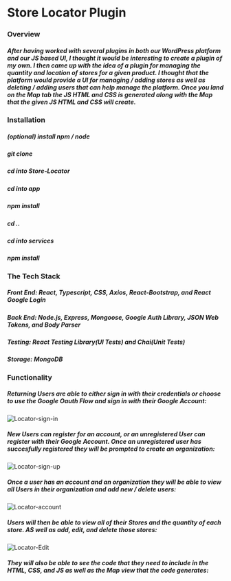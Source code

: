 # Store Locator Plugin

### Overview
##### After having worked with several plugins in both our WordPress platform and our JS based UI, I thought it would be interesting to create a plugin of my own. I then came up with the idea of a plugin for managing the quantity and location of stores for a given product. I thought that the platform would provide a UI for managing / adding stores as well as deleting / adding users that can help manage the platform. Once you land on the Map tab the JS HTML and CSS is generated along with the Map that the given JS HTML and CSS will create. 

### Installation
##### (optional) install npm / node
##### git clone
##### cd into Store-Locator
##### cd into app
##### npm install
##### cd ..
##### cd into services
##### npm install

### The Tech Stack
##### Front End: React, Typescript, CSS, Axios, React-Bootstrap, and React Google Login
##### Back End: Node.js, Express, Mongoose, Google Auth Library, JSON Web Tokens, and Body Parser
##### Testing: React Testing Library(UI Tests) and Chai(Unit Tests)
##### Storage: MongoDB

### Functionality
##### Returning Users are able to either sign in with their credentials or choose to use the Google Oauth Flow and sign in with their Google Account:
![Locator-sign-in](https://user-images.githubusercontent.com/40578449/111659844-c567f480-87ca-11eb-8c7c-3fd0e9ff1ebe.PNG)
##### New Users can register for an account, or an unregistered User can register with their Google Account. Once an unregistered user has succesfully registered they will be prompted to create an organization:
![Locator-sign-up](https://user-images.githubusercontent.com/40578449/111659941-dadd1e80-87ca-11eb-9de0-3f0a52e05ff2.PNG)
##### Once a user has an account and an organization they will be able to view all Users in their organization and add new / delete users:
![Locator-account](https://user-images.githubusercontent.com/40578449/111660082-fb0cdd80-87ca-11eb-96de-bfe97a7aa34e.PNG)
##### Users will then be able to view all of their Stores and the quantity of each store. AS well as add, edit, and delete those stores:
![Locator-Edit](https://user-images.githubusercontent.com/40578449/111660202-137cf800-87cb-11eb-887c-2b627d596ded.PNG)
##### They will also be able to see the code that they need to include in the HTML, CSS, and JS as well as the Map view that the code generates:

